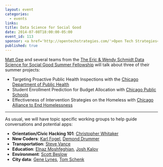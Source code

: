 ```yaml
---
layout: event
categories: 
  - events
links:
title: Data Science for Social Good
date: 2014-07-08T18:00:00-05:00
event_id: 113
sponsor: <a href='http://opentechstrategies.com/'>Open Tech Strategies</a>
published: true
---
```


[Matt Gee](https://twitter.com/matthewgee) and several teams from the [The Eric & Wendy Schmidt Data Science for Social Good Summer Fellowship](http://dssg.io/) will talk about three of their summer projects:

* Targeting Proactive Public Health Inspections with the [Chicago Department of Public Health](http://www.cityofchicago.org/city/en/depts/cdph.html)
* Student Enrollment Prediction for Budget Allocation with [Chicago Public Schools](http://www.cps.edu/)
* Effectiveness of Intervention Strategies on the Homeless with [Chicago Alliance to End Homelessness](http://www.thechicagoalliance.org/)

---

As usual, we will have topic specific working groups to help guide conversations and potential apps:

* __Orientation/Civic Hacking 101__: [Christopher Whitaker](https://twitter.com/CivicWhitaker)
* __New Coders__: [Karl Fogel](https://twitter.com/kfogel), [Demond Drummer](https://twitter.com/citizendrummer)
* __Transportation__: [Steve Vance](https://twitter.com/stevevance)
* __Education__: [Elnaz Moshfeghian](https://twitter.com/elnazem), [Josh Kalov](https://twitter.com/shua123)
* __Environment__: [Scott Beslow](https://twitter.com/sbeslow)
* __City data__: [Gene Lynes](https://twitter.com/Geneorama), [Tom Schenk](https://twitter.com/tomschenkjr)